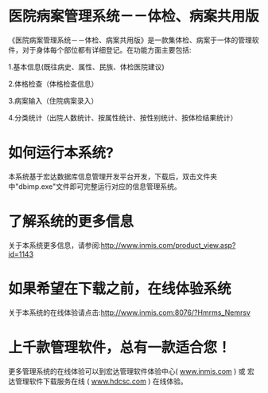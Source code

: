 # 医院病案管理系统－－体检、病案共用版

《医院病案管理系统－－体检、病案共用版》是一款集体检、病案于一体的管理软件，对于身体每个部位都有详细登记。在功能方面主要包括:

1.基本信息(既往病史、属性、民族、体检医院建议)

2.体格检查（体格检查信息）

3.病案输入（住院病案录入）

4.分类统计（出院人数统计、按属性统计、按性别统计、按体检结果统计）

# 如何运行本系统?

本系统基于宏达数据库信息管理开发平台开发，下载后，双击文件夹中"dbimp.exe"文件即可完整运行对应的信息管理系统。

# 了解系统的更多信息

关于本系统更多信息，请参阅:http://www.inmis.com/product_view.asp?id=1143

# 如果希望在下载之前，在线体验系统

关于本系统的在线体验请点击:http://www.inmis.com:8076/?Hmrms_Nemrsv

# 上千款管理软件，总有一款适合您！

更多管理系统的在线体验可以到宏达管理软件体验中心( www.inmis.com ) 或 宏达管理软件下载服务在线 ( www.hdcsc.com ) 在线体验。

